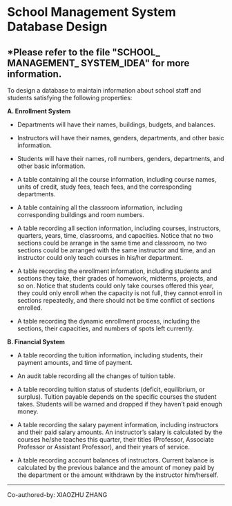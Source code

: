 # School Management System Database Design

***Please refer to the file "SCHOOL_ MANAGEMENT_ SYSTEM_IDEA" for more information.**
---

To design a database to maintain information about school staff and students satisfying the following properties: 

**A. Enrollment System**

- Departments will have their names, buildings, budgets, and balances.

- Instructors will have their names, genders, departments, and other basic information.

- Students will have their names, roll numbers, genders, departments, and other basic information.

- A table containing all the course information, including course names, units of credit, study fees, teach fees, and the       corresponding departments.

- A table containing all the classroom information, including corresponding buildings and room numbers.

- A table recording all section information, including courses, instructors, quarters, years, time, classrooms, and       capacities. Notice that no two sections could be arrange in the same time and classroom, no two sections could be arranged with the same instructor and time, and an instructor could only teach courses in his/her department.

- A table recording the enrollment information, including students and sections they take, their grades of homework, midterms, projects, and so on. Notice that students could only take courses offered this year, they could only enroll when the capacity is not full, they cannot enroll in sections repeatedly, and there should not be time conflict of sections enrolled.

- A table recording the dynamic enrollment process, including the sections, their capacities, and numbers of spots left currently.


**B. Financial System**

- A table recording the tuition information, including students, their payment amounts, and time of payment.

- An audit table recording all the changes of tuition table.

- A table recording tuition status of students (deficit, equilibrium, or surplus). Tuition payable depends on the specific courses the student takes. Students will be warned and dropped if they haven’t paid enough money.

- A table recording the salary payment information, including instructors and their paid salary amounts. An instructor’s salary is calculated by the courses he/she teaches this quarter, their titles (Professor, Associate Professor or Assistant Professor), and their years of service.

- A table recording account balances of instructors. Current balance is calculated by the previous balance and the amount of money paid by the department or the amount withdrawn by the instructor him/herself.


---------------------------------------------------------------

Co-authored-by: XIAOZHU ZHANG
